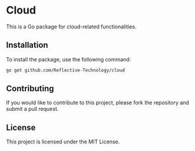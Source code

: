 # Cloud

This is a Go package for cloud-related functionalities.

## Installation

To install the package, use the following command:

```bash
go get github.com/Reflective-Technology/cloud
```

## Contributing

If you would like to contribute to this project, please fork the repository and submit a pull request.

## License

This project is licensed under the MIT License.